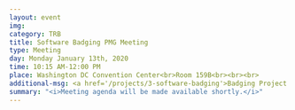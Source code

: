 ```yaml
---
layout: event
img:
category: TRB
title: Software Badging PMG Meeting
type: Meeting
day: Monday January 13th, 2020
time: 10:15 AM-12:00 PM
place: Washington DC Convention Center<br>Room 159B<br><br><br>
additional-msg: <a href='/projects/3-software-badging'>Badging Project page</a>
summary: "<i>Meeting agenda will be made available shortly.</i>"
---
```


